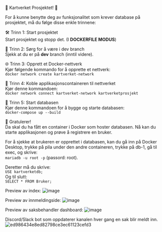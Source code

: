 🚀 Kartverket Prosjektet! 🚀

For å kunne benytte deg av funksjonalitet som krever database på prosjektet, må du følge disse enkle trinnene:

🛠️ Trinn 1: Start prosjektet  
Start prosjektet og stopp det. (I **DOCKERFILE MODUS**)

🌿 Trinn 2: Sørg for å være i dev branch  
Sjekk at du er på **dev** branch (inntil videre).

🌐 Trinn 3: Opprett et Docker-nettverk  
Kjør følgende kommando for å opprette et nettverk:  
`docker network create kartverket-network`

🔗 Trinn 4: Koble applikasjonscontaineren til nettverket  
Kjør denne kommandoen:  
`docker network connect kartverket-network kartverketprosjekt`

🚀 Trinn 5: Start databasen  
Kjør denne kommandoen for å bygge og starte databasen:  
`docker-compose up --build`

🎊 Gratulerer!  
Da skal du ha fått en container i Docker som hoster databasen. Nå kan du starte applikasjonen og prøve å registrere en bruker.

For å sjekke at brukeren er opprettet i databasen, kan du gå inn på Docker Desktop, trykke på pila under den andre containeren, trykke på db-1, gå til exec, og skrive:  
`mariadb -u root -p` (passord: root).

Deretter må du skrive:  
`USE kartverketdb;`  
Og til slutt:  
`SELECT * FROM Bruker;`

Preview av index:
![image](https://github.com/user-attachments/assets/66530791-cd30-4d25-aec0-1011a474374a)

Preview av innmeldingside: ![image](https://github.com/user-attachments/assets/8e177b23-2729-4c4f-baca-30d7b2c3bee4)

Preview av saksbehandler dashboard:
![image](https://github.com/user-attachments/assets/8ffa36b5-b8a8-493d-91fc-c891d851a5ab)

Discord/Slack bot som oppdaterer kanalen hver gang en sak blir meldt inn.
![ed986434e8ed82798ce3ec61123cefd3](https://github.com/user-attachments/assets/e1738455-0a17-4ef2-bbef-2113d2fc8618)
